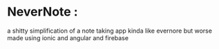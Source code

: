 # NeverNote :
a shitty simplification of a note taking app kinda like evernore but worse made using ionic and angular and firebase 

